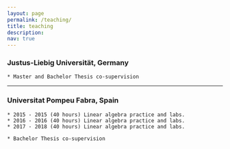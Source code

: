 ```yaml
---
layout: page
permalink: /teaching/
title: teaching
description: 
nav: true
---
```


### Justus-Liebig Universität, Germany ###

	* Master and Bachelor Thesis co-supervision

- - - -

### Universitat Pompeu Fabra, Spain ###

	* 2015 - 2015 (40 hours) Linear algebra practice and labs.
	* 2016 - 2016 (40 hours) Linear algebra practice and labs.
	* 2017 - 2018 (40 hours) Linear algebra practice and labs.

	* Bachelor Thesis co-supervision

